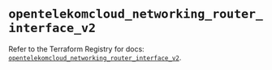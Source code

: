 # `opentelekomcloud_networking_router_interface_v2`

Refer to the Terraform Registry for docs: [`opentelekomcloud_networking_router_interface_v2`](https://registry.terraform.io/providers/opentelekomcloud/opentelekomcloud/1.36.12/docs/resources/networking_router_interface_v2).
